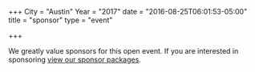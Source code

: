 +++
City = "Austin"
Year = "2017"
date = "2016-08-25T06:01:53-05:00"
title = "sponsor"
type = "event"


+++


We greatly value sponsors for this open event.  If you are interested in sponsoring [view our sponsor packages](http://www.devopsdaysaustin.com/#sponsors).
